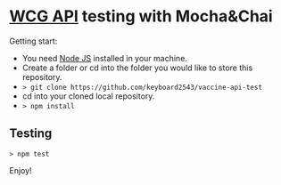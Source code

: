 # [WCG API](https://github.com/WorldClassProgrammers/Government-APIs) testing with Mocha&Chai

Getting start:
- You need [Node JS](https://nodejs.org/) installed in your machine.
- Create a folder or cd into the folder you would like to store this repository.
- `> git clone https://github.com/keyboard2543/vaccine-api-test`
- cd into your cloned local repository.
- `> npm install`

## Testing
`> npm test`<br>

Enjoy!
